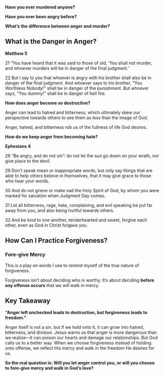 
**Have you ever murdered anyone?**

**Have you ever been angry before?**

**What’s the difference between anger and murder?**

## What is the Danger in Anger?

**Matthew 5**

21 “You have heard that it was said to those of old, ‘You shall not murder, and whoever murders will be in danger of the final judgment.’

22 But I say to you that whoever is angry with his brother shall also be in danger of the final judgment. And whoever says to his brother, "You Worthless Nobody!" shall be in danger of the punishment. But whoever says, "You dummy!" shall be in danger of hell fire.

**How does anger become so destructive?**

Anger can lead to hatred and bitterness, which ultimately skew our perspective towards others to see them as less than the image of God.

Anger, hatred, and bitterness rob us of the fullness of life God desires.

**How do we keep anger from becoming hate?**

**Ephesians 4**

26 “Be angry, and do not sin”: do not let the sun go down on your wrath, nor give place to the devil.

29 Don’t speak mean or inappropriate words, but only say things that are able to help others believe in themselves, that it may give grace to those who hear your words.

30 And do not grieve or make sad the Holy Spirit of God, by whom you were marked for salvation when Judgment Day comes.

31 Let all bitterness, rage, hate, complaining, and evil speaking be put far away from you, and also being hurtful towards others.

32 And be kind to one another, tenderhearted and sweet, forgive each other, even as God in Christ forgave you.

## How Can I Practice Forgiveness?

### Fore-give Mercy

This is a play on words I use to remind myself of the true nature of forgiveness.

Forgiveness isn’t about deciding who is worthy. It’s about deciding **before any offense occurs** that we will walk in mercy.


## Key Takeaway

**“Anger left unchecked leads to destruction, but forgiveness leads to freedom.”**

Anger itself is not a sin, but if we hold onto it, it can grow into hatred, bitterness, and division. Jesus warns us that anger is more dangerous than we realize—it can poison our hearts and damage our relationships. But God calls us to a better way. When we choose forgiveness instead of holding onto offense, we reflect His mercy and walk in the freedom He desires for us.

**So the real question is: Will you let anger control you, or will you choose to fore-give mercy and walk in God’s love?**